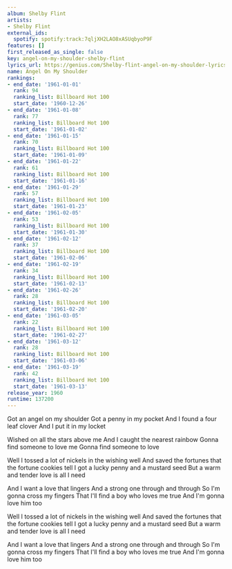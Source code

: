 ```yaml
---
album: Shelby Flint
artists:
- Shelby Flint
external_ids:
  spotify: spotify:track:7qljXH2LAO8xASUqbyoP9F
features: []
first_released_as_single: false
key: angel-on-my-shoulder-shelby-flint
lyrics_url: https://genius.com/Shelby-flint-angel-on-my-shoulder-lyrics
name: Angel On My Shoulder
rankings:
- end_date: '1961-01-01'
  rank: 94
  ranking_list: Billboard Hot 100
  start_date: '1960-12-26'
- end_date: '1961-01-08'
  rank: 77
  ranking_list: Billboard Hot 100
  start_date: '1961-01-02'
- end_date: '1961-01-15'
  rank: 70
  ranking_list: Billboard Hot 100
  start_date: '1961-01-09'
- end_date: '1961-01-22'
  rank: 61
  ranking_list: Billboard Hot 100
  start_date: '1961-01-16'
- end_date: '1961-01-29'
  rank: 57
  ranking_list: Billboard Hot 100
  start_date: '1961-01-23'
- end_date: '1961-02-05'
  rank: 53
  ranking_list: Billboard Hot 100
  start_date: '1961-01-30'
- end_date: '1961-02-12'
  rank: 37
  ranking_list: Billboard Hot 100
  start_date: '1961-02-06'
- end_date: '1961-02-19'
  rank: 34
  ranking_list: Billboard Hot 100
  start_date: '1961-02-13'
- end_date: '1961-02-26'
  rank: 28
  ranking_list: Billboard Hot 100
  start_date: '1961-02-20'
- end_date: '1961-03-05'
  rank: 22
  ranking_list: Billboard Hot 100
  start_date: '1961-02-27'
- end_date: '1961-03-12'
  rank: 28
  ranking_list: Billboard Hot 100
  start_date: '1961-03-06'
- end_date: '1961-03-19'
  rank: 42
  ranking_list: Billboard Hot 100
  start_date: '1961-03-13'
release_year: 1960
runtime: 137200
---
```

Got an angel on my shoulder
Got a penny in my pocket
And I found a four leaf clover
And I put it in my locket

Wished on all the stars above me
And I caught the nearest rainbow
Gonna find someone to love me
Gonna find someone to love

Well I tossed a lot of nickels in the wishing well
And saved the fortunes that the fortune cookies tell
I got a lucky penny and a mustard seed
But a warm and tender love is all I need

And I want a love that lingers
And a strong one through and through
So I'm gonna cross my fingers
That I'll find a boy who loves me true
And I'm gonna love him too

Well I tossed a lot of nickels in the wishing well
And saved the fortunes that the fortune cookies tell
I got a lucky penny and a mustard seed
But a warm and tender love is all I need

And I want a love that lingers
And a strong one through and through
So I'm gonna cross my fingers
That I'll find a boy who loves me true
And I'm gonna love him too
